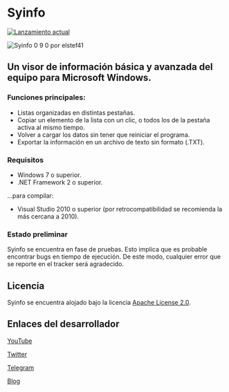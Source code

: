 # Syinfo
[![Lanzamiento actual](https://img.shields.io/github/v/release/elstef41/syinfo?include_prereleases)](https://github.com/elstef41/syinfo/releases)

![Syinfo 0 9 0 por elstef41](https://user-images.githubusercontent.com/19848495/169703763-f4d68773-3515-49cb-98cc-18cffec3af0f.png)
## Un visor de información básica y avanzada del equipo para Microsoft Windows.

### Funciones principales:
- Listas organizadas en distintas pestañas.
- Copiar un elemento de la lista con un clic, o todos los de la pestaña activa al mismo tiempo.
- Volver a cargar los datos sin tener que reiniciar el programa.
- Exportar la información en un archivo de texto sin formato (.TXT).

### Requisitos
* Windows 7 o superior.
* .NET Framework 2 o superior.

...para compilar:
* Visual Studio 2010 o superior (por retrocompatibilidad se recomienda la más cercana a 2010).

### Estado preliminar
Syinfo se encuentra en fase de pruebas. Esto implica que es probable encontrar bugs en tiempo de ejecución. De este modo, cualquier error que se reporte en el tracker será agradecido.

## Licencia
Syinfo se encuentra alojado bajo la licencia [Apache License 2.0](https://www.apache.org/licenses/LICENSE-2.0.html).

## Enlaces del desarrollador
[YouTube](https://www.youtube.com/user/elstef41)

[Twitter](https://twitter.com/elstef41)

[Telegram](https://t.me/elstef41)

[Blog](https://elstef41.com)
